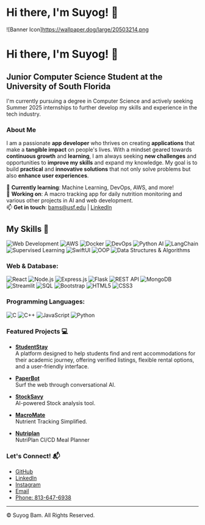 # Hi there, I'm Suyog! 👋

![Banner Icon]https://wallpaper.dog/large/20503214.png

# Hi there, I'm Suyog! 👋

## Junior Computer Science Student at the University of South Florida
I'm currently pursuing a degree in Computer Science and actively seeking Summer 2025 internships to further develop my skills and experience in the tech industry.

### About Me
I am a passionate **app developer** who thrives on creating **applications** that make a **tangible impact** on people's lives. With a mindset geared towards **continuous growth** and **learning**, I am always seeking **new challenges** and opportunities to **improve my skills** and expand my knowledge. My goal is to build **practical** and **innovative solutions** that not only solve problems but also **enhance user experiences**.

🌱 **Currently learning**: Machine Learning, DevOps, AWS, and more!  
🔭 **Working on**: A macro tracking app for daily nutrition monitoring and various other projects in AI and web development.  
📫 **Get in touch**: [bams@usf.edu](mailto:bams@usf.edu) | [LinkedIn](https://www.linkedin.com/in/suyog-bam-2346282b1/)  

## My Skills 🧠

![Web Development](https://img.shields.io/badge/Web%20Development-%2312100E.svg?style=for-the-badge&logo=html5&logoColor=white)
![AWS](https://img.shields.io/badge/AWS-%23FF9900.svg?style=for-the-badge&logo=amazon-aws&logoColor=white)
![Docker](https://img.shields.io/badge/Docker-%232496ED.svg?style=for-the-badge&logo=docker&logoColor=white)
![DevOps](https://img.shields.io/badge/DevOps-%230A66C2.svg?style=for-the-badge&logo=devops&logoColor=white)
![Python AI](https://img.shields.io/badge/Python%20AI-%233776AB.svg?style=for-the-badge&logo=python&logoColor=white)
![LangChain](https://img.shields.io/badge/LangChain-%230058CC.svg?style=for-the-badge&logo=langchain&logoColor=white)
![Supervised Learning](https://img.shields.io/badge/Supervised%20Learning-%23FFC107.svg?style=for-the-badge&logo=ai&logoColor=white)
![SwiftUI](https://img.shields.io/badge/SwiftUI-%23FA7343.svg?style=for-the-badge&logo=swift&logoColor=white)
![OOP](https://img.shields.io/badge/Object--Oriented%20Programming-%230072C6.svg?style=for-the-badge&logo=java&logoColor=white)
![Data Structures & Algorithms](https://img.shields.io/badge/Data%20Structures%20&%20Algorithms-%23323F4E.svg?style=for-the-badge&logo=cplusplus&logoColor=white)

### Web & Database:
![React](https://img.shields.io/badge/React-%2361DAFB.svg?style=for-the-badge&logo=react&logoColor=black)
![Node.js](https://img.shields.io/badge/Node.js-%23339933.svg?style=for-the-badge&logo=node.js&logoColor=white)
![Express.js](https://img.shields.io/badge/Express.js-%23000000.svg?style=for-the-badge&logo=express&logoColor=white)
![Flask](https://img.shields.io/badge/Flask-%23000.svg?style=for-the-badge&logo=flask&logoColor=white)
![REST API](https://img.shields.io/badge/REST%20API-%2320232A.svg?style=for-the-badge&logo=api&logoColor=white)
![MongoDB](https://img.shields.io/badge/MongoDB-%2347A248.svg?style=for-the-badge&logo=mongodb&logoColor=white)
![Streamlit](https://img.shields.io/badge/Streamlit-%23FF4B4B.svg?style=for-the-badge&logo=streamlit&logoColor=white)
![SQL](https://img.shields.io/badge/SQL-%23F29111.svg?style=for-the-badge&logo=postgresql&logoColor=white)
![Bootstrap](https://img.shields.io/badge/Bootstrap-%237952B3.svg?style=for-the-badge&logo=bootstrap&logoColor=white)
![HTML5](https://img.shields.io/badge/HTML5-%23E34F26.svg?style=for-the-badge&logo=html5&logoColor=white)
![CSS3](https://img.shields.io/badge/CSS3-%231572B6.svg?style=for-the-badge&logo=css3&logoColor=white)

### Programming Languages:
![C](https://img.shields.io/badge/C-%23A8B9CC.svg?style=for-the-badge&logo=c&logoColor=white)
![C++](https://img.shields.io/badge/C++-%2300599C.svg?style=for-the-badge&logo=cplusplus&logoColor=white)
![JavaScript](https://img.shields.io/badge/JavaScript-%23F7DF1E.svg?style=for-the-badge&logo=javascript&logoColor=black)
![Python](https://img.shields.io/badge/Python-%233776AB.svg?style=for-the-badge&logo=python&logoColor=white)


### Featured Projects 💻

- **[StudentStay](https://github.com/direwolfsb/StudentStay)**  
  A platform designed to help students find and rent accommodations for their academic journey, offering verified listings, flexible rental options, and a user-friendly interface.

- **[PaperBot](https://github.com/direwolfsb/PaperBot)**  
  Surf the web through conversational AI.

- **[StockSavy](https://github.com/direwolfsb/StockSavy)**  
  AI-powered Stock analysis tool.

- **[MacroMate](https://github.com/direwolfsb/MacroMate)**  
  Nutrient Tracking Simplified.

- **[Nutriplan](https://github.com/direwolfsb/NutriPlan-Nodejs-Jenkins)**  
  NutriPlan CI/CD Meal Planner


### Let's Connect! 📬
- [GitHub](https://github.com/direwolfsb)
- [LinkedIn](https://www.linkedin.com/in/suyog-bam-2346282b1/)
- [Instagram](https://www.instagram.com/direwolfsy.jpeg/)
- [Email](mailto:bams@usf.edu)  
- [Phone: 813-647-6938](tel:+18136476938)

---

© Suyog Bam. All Rights Reserved.
